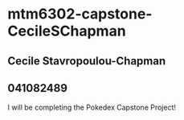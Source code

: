 # mtm6302-capstone-CecileSChapman

## Cecile Stavropoulou-Chapman
## 041082489

I will be completing the Pokedex Capstone Project!

